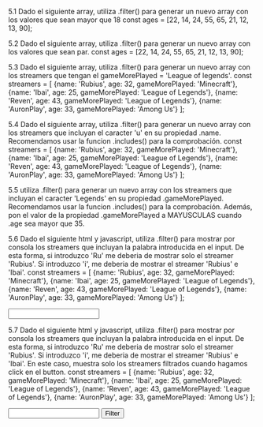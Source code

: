 5.1 Dado el siguiente array, utiliza .filter() para generar un nuevo array 
con los valores que sean mayor que 18
const ages = [22, 14, 24, 55, 65, 21, 12, 13, 90];

5.2 Dado el siguiente array, utiliza .filter() para generar un nuevo array 
con los valores que sean par.
const ages = [22, 14, 24, 55, 65, 21, 12, 13, 90];

5.3 Dado el siguiente array, utiliza .filter() para generar un nuevo array 
con los streamers que tengan el gameMorePlayed = 'League of legends'.
const streamers = [
	{name: 'Rubius', age: 32, gameMorePlayed: 'Minecraft'},
	{name: 'Ibai', age: 25, gameMorePlayed: 'League of Legends'}, 
	{name: 'Reven', age: 43, gameMorePlayed: 'League of Legends'},
	{name: 'AuronPlay', age: 33, gameMorePlayed: 'Among Us'}
];

5.4 Dado el siguiente array, utiliza .filter() para generar un nuevo array 
con los streamers que incluyan el caracter 'u' en su propiedad .name. Recomendamos 
usar la funcion .includes() para la comprobación.
const streamers = [
	{name: 'Rubius', age: 32, gameMorePlayed: 'Minecraft'},
	{name: 'Ibai', age: 25, gameMorePlayed: 'League of Legends'},
	{name: 'Reven', age: 43, gameMorePlayed: 'League of Legends'},
	{name: 'AuronPlay', age: 33, gameMorePlayed: 'Among Us'}
];

5.5 utiliza .filter() para generar un nuevo array con los streamers que incluyan 
el caracter 'Legends' en su propiedad .gameMorePlayed. Recomendamos usar la funcion 
.includes() para la comprobación.
Además, pon el valor de la propiedad .gameMorePlayed a MAYUSCULAS cuando 
.age sea mayor que 35.

5.6 Dado el siguiente html y javascript, utiliza .filter() para mostrar por consola 
los streamers que incluyan la palabra introducida en el input. De esta forma, si 
introduzco 'Ru' me deberia de mostrar solo el streamer 'Rubius'. Si
introduzco 'i', me deberia de mostrar el streamer 'Rubius' e 'Ibai'.
const streamers = [
	{name: 'Rubius', age: 32, gameMorePlayed: 'Minecraft'},
	{name: 'Ibai', age: 25, gameMorePlayed: 'League of Legends'},
	{name: 'Reven', age: 43, gameMorePlayed: 'League of Legends'},
	{name: 'AuronPlay', age: 33, gameMorePlayed: 'Among Us'}
];

<!doctype html>
<html lang="en">
<head>
<meta charset="UTF-8">
             <meta name="viewport" content="width=device-width, user-scalable=no, initial-scale=1.0, maximum-scale=1.0, minimum-scale=1.0">
             <meta http-equiv="X-UA-Compatible" content="ie=edge">
             <title>Document</title>
</head>
<body>
  <input type="text" data-function="toFilterStreamers"/>
</body>
</html>

5.7 Dado el siguiente html y javascript, utiliza .filter() para mostrar por consola 
los streamers que incluyan la palabra introducida en el input. De esta forma, si 
introduzco 'Ru' me deberia de mostrar solo el streamer 'Rubius'. Si introduzco 'i', 
me deberia de mostrar el streamer 'Rubius' e 'Ibai'.
En este caso, muestra solo los streamers filtrados cuando hagamos click en el button.
const streamers = [
	{name: 'Rubius', age: 32, gameMorePlayed: 'Minecraft'},
	{name: 'Ibai', age: 25, gameMorePlayed: 'League of Legends'},
	{name: 'Reven', age: 43, gameMorePlayed: 'League of Legends'},
	{name: 'AuronPlay', age: 33, gameMorePlayed: 'Among Us'}
];

<!doctype html>
<html lang="en">
<head>
<meta charset="UTF-8">
             <meta name="viewport" content="width=device-width, user-scalable=no, initial-scale=1.0, maximum-scale=1.0, minimum-scale=1.0">
             <meta http-equiv="X-UA-Compatible" content="ie=edge">
             <title>Document</title>
</head>
<body>
  <input type="text" data-function="toFilterStreamers"/>
  <button data-function="toShowFilterStreamers">Filter</button>
</body>
</html>